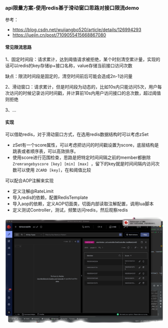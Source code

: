 ### api限量方案-使用redis基于滑动窗口思路对接口限流demo

参考：
- https://blog.csdn.net/wujiangbo520/article/details/126994293
- https://juejin.cn/post/7109055415668867080



#### 常见限流思路

1、固定时间段：请求累计，达到阈值请求被拒绝，某个时刻清空累计量，实现的话可以redis的key存储ip+接口名称，value存储当前接口访问次数

缺点：限流时间段是固定的，清空时间前后可能会造成2n-1访问量


2、滑动窗口：请求累计，但是时间段为动态的，比如10s内只能访问5次，用户每次访问的时候记录访问时间戳，并计算前10s内用户访问接口的总次数，超过阈值则拒绝

3、...

#### 实现
可以借助redis，对于滑动窗口方式，在选用redis数据结构时可以考虑zSet

- zSet有一个score属性，可以考虑把访问的时间戳设置为score，底层结构是跳表或者顺序表，可以高效排序。
- 使用score进行范围检查，思路是把特定时间间隔之前的member都删除 `Zremrangebyscore [key] [min] [max] `，留下的key就是时间间隔内访问次数可以使用 `ZCARD [key]`，在和阈值比较


可以配合AOP注解来实现

- 定义注解@RateLimit
- 导入redis的依赖，配置RedisTemplate
- 导入aop的依赖，定义AOP切面类，切面内部读取注解配置，调用lua脚本
- 定义测试Controller，测试，频繁访问redis，然后观察redis

![img.png](img.png)